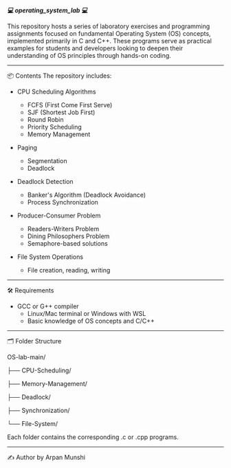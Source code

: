 ***💻 operating_system_lab 💻***

This repository hosts a series of laboratory exercises and programming assignments focused on fundamental Operating System (OS) concepts, implemented primarily in C and C++. These programs serve as practical examples for students and developers looking to deepen their understanding of OS principles through hands-on coding.<br>
____________________________________________________________________________________________________________________________________________________________________________________________________________
📦 Contents
The repository includes:

- CPU Scheduling Algorithms
   - FCFS (First Come First Serve)
   - SJF (Shortest Job First)
   - Round Robin
   - Priority Scheduling
   - Memory Management

- Paging
  - Segmentation
  - Deadlock

- Deadlock Detection
  - Banker's Algorithm (Deadlock Avoidance)
  - Process Synchronization

- Producer-Consumer Problem
  - Readers-Writers Problem
  - Dining Philosophers Problem
  - Semaphore-based solutions
  
- File System Operations
  - File creation, reading, writing
_____________________________________________________________________________________________________________________________________________________________________________________________________________
🛠️ Requirements 
- GCC or G++ compiler
  - Linux/Mac terminal or Windows with WSL
  - Basic knowledge of OS concepts and C/C++
____________________________________________________________________________________________________________________________________________________________________________________________________________
🗂️ Folder Structure

OS-lab-main/

├── CPU-Scheduling/

├── Memory-Management/

├── Deadlock/

├── Synchronization/

└── File-System/

Each folder contains the corresponding .c or .cpp programs.
_____________________________________________________________________________________________________________________________________________________________________________________________________________
✍️ Author
by Arpan Munshi

